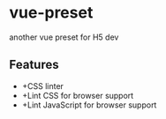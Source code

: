 # vue-preset

another vue preset for H5 dev

## Features

* +CSS linter
* +Lint CSS for browser support
* +Lint JavaScript for browser support
